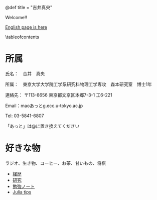 @def title = "吉井真央"

Welcome!!

[English page is here](/English/Home_eng/)

\tableofcontents <!-- you can use \toc as well -->


# 所属
氏名：　𠮷井　真央

所属：　東京大学大学院工学系研究科物理工学専攻　森本研究室　博士1年

連絡先：
〒113-8656 東京都文京区本郷7-3-1 工6-221

Email：maoあっとg.ecc.u-tokyo.ac.jp        

Tel: 03-5841-6807

「あっと」は@に置き換えてください

# 好きな物
ラジオ、生き物、コーヒー、お茶、甘いもの、将棋

* [経歴](/CV_jp/)
* [研究](/Research_jp/)
* [勉強ノート](/Notes_jp/)
* [Julia tips](/Julia_tips/)
